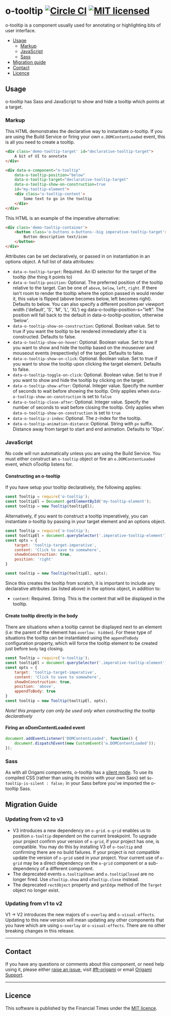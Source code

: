 o-tooltip [![Circle CI](https://circleci.com/gh/Financial-Times/o-tooltip/tree/master.svg?style=svg)](https://circleci.com/gh/Financial-Times/o-tooltip/tree/master) [![MIT licensed](https://img.shields.io/badge/license-MIT-blue.svg)](#licence)
=================

o-tooltip is a component usually used for annotating or highlighting bits of user interface.

- [Usage](#usage)
	- [Markup](#markup)
	- [JavaScript](#javascript)
	- [Sass](#sass)
- [Migration guide](#migration-guide)
- [Contact](#contact)
- [Licence](#licence)

## Usage
o-tooltip has Sass and JavaScript to show and hide a tooltip which points at a target.

### Markup

This HTML demonstrates the declarative way to instantiate o-tooltip. If you are using the Build Service or firing your own `o.DOMContentLoaded` event, this is all you need to create a tooltip.

```html
<div class='demo-tooltip-target' id="declarative-tooltip-target">
	A bit of UI to annotate
</div>

<div data-o-component="o-tooltip"
	data-o-tooltip-position="below"
	data-o-tooltip-target="declarative-tooltip-target"
	data-o-tooltip-show-on-construction=true
	id="my-tooltip-element">
	<div class='o-tooltip-content'>
		Some text to go in the tooltip
	</div>
</div>
```

This HTML is an example of the imperative alternative:
```html
<div class='demo-tooltip-container'>
	<button class='o-buttons o-buttons--big imperative-tooltip-target'>
		Button description text/icon
	</button>
</div>
```

Attributes can be set declaratively, or passed in on instantiation in an options object. A full list of data attributes:
- `data-o-tooltip-target`: Required. An ID selector for the target of the tooltip (the thing it points to)
- `data-o-tooltip-position`: Optional. The preferred position of the tooltip relative to the target. Can be one of `above`, `below`, `left`, `right`. If there isn't room to render the tooltip where the option passed in would render it, this value is flipped (above becomes below, left becomes right). Defaults to below. You can also specify a different position per viewport width ('default', 'S', 'M', 'L', 'XL') eg data-o-tooltip-position-s="left". The position will fall back to the default in data-o-tooltip-position, otherwise 'below'.
- `data-o-tooltip-show-on-construction`: Optional. Boolean value. Set to true if you want the tooltip to be rendered immediately after it is constructed. Defaults to false.
- `data-o-tooltip-show-on-hover`: Optional. Boolean value. Set to true if you want to show and hide the tooltip based on the mouseover and mouseout events (respectively) of the target. Defaults to false.
- `data-o-tooltip-show-on-click`: Optional. Boolean value. Set to true if you want to show the tooltip upon clicking the target element. Defaults to false.
- `data-o-tooltip-toggle-on-click`: Optional. Boolean value. Set to true if you want to show and hide the tooltip by clicking on the target.
- `data-o-tooltip-show-after`: Optional. Integer value. Specify the number of seconds to wait before showing the tooltip. Only applies when `data-o-tooltip-show-on-construction` is set to `false`
- `data-o-tooltip-close-after`: Optional. Integer value. Specify the number of seconds to wait before closing the tooltip. Only applies when `data-o-tooltip-show-on-construction` is set to `true`
- `data-o-tooltip-z-index`: Optional. The z-index for the tooltip.
- `data-o-tooltip-animation-distance`: Optional. String with `px` suffix. Distance away from target to start and end animation. Defaults to '10px'.

### JavaScript

No code will run automatically unless you are using the Build Service.
You must either construct an `o-tooltip` object or fire an `o.DOMContentLoaded` event, which oTooltip listens for.

#### Constructing an o-tooltip
If you have setup your tooltip declaratively, the following applies:
```js
const Tooltip = require('o-tooltip');
const tooltipEl = Document.getElementById('my-tooltip-element');
const tooltip = new Tooltip(tooltipEl);
```

Alternatively, if you want to construct a tooltip imperatively, you can instantiate o-tooltip by passing in your target element and an options object.

```js
const Tooltip = require('o-tooltip');
const tooltipEl = document.querySelector('.imperative-tooltip-element');
const opts = {
	target: 'tooltip-target-imperative',
	content: 'Click to save to somewhere',
	showOnConstruction: true,
	position: 'right'
}

const tooltip = new Tooltip(tooltipEl, opts);
```

Since this creates the tooltip from scratch, it is important to include any declarative attributes (as listed above) in the options object, in addition to:

- `content`: Required. String. This is the content that will be displayed in the tooltip.

#### Create tooltip directly in the body

There are situations when a tooltip cannot be displayed next to an element (i.e: the parent of the element has `overlow: hidden`). For these type of situations the tooltip can be instantiated using the `appendToBody` configuration property, which will force the tooltip element to be created just before `body` tag closing.

```js
const Tooltip = require('o-tooltip');
const tooltipEl = document.querySelector('.imperative-tooltip-element');
const opts = {
	target: 'tooltip-target-imperative',
	content: 'Click to save to somewhere',
	showOnConstruction: true,
	position: 'above',
	appendToBody: true
}
const tooltip = new Tooltip(tooltipEl, opts);
```

*Note! this property can only be used only when constructing the tooltip declaratively*

#### Firing an oDomContentLoaded event

```js
document.addEventListener('DOMContentLoaded', function() {
	document.dispatchEvent(new CustomEvent('o.DOMContentLoaded'));
});
```

### Sass

As with all Origami components, o-tooltip has a [silent mode](http://origami.ft.com/docs/syntax/scss/#silent-styles). To use its compiled CSS (rather than using its mixins with your own Sass) set `$o-tooltip-is-silent : false;` in your Sass before you've imported the o-tooltip Sass.

## Migration Guide

### Updating from v2 to v3

- V3 introduces a new dependency on `o-grid`. `o-grid` enables us to position `o-tooltip` dependent on the current breakpoint. To upgrade your project confirm your version of `o-grid`, if your project has one, is compatible. You may do this by installing V3 of `o-tooltip` and confirming there are no build failures. If your project is not compatible update the version of `o-grid` used in your project. Your current use of `o-grid` may be a direct dependency on the `o-grid` component or a sub-dependency of a different component.
- The deprecated events `o.tooltipShown` and `o.tooltipClosed` are no longer fired. Use `oTooltip.show` and `oTooltip.close` instead.
- The deprecated `rectObject` property and `getEdge` method of the `Target` object no longer exist.

### Updating from v1 to v2

V1 -> V2 introduces the new majors of `o-overlay` and `o-visual-effects`. Updating to this new version will mean updating any other components that you have which are using `o-overlay` or `o-visual-effects`. There are no other breaking changes in this release.

---

## Contact

If you have any questions or comments about this component, or need help using it, please either [raise an issue](https://github.com/Financial-Times/o-tooltip/issues), visit [#ft-origami](https://financialtimes.slack.com/messages/ft-origami/) or email [Origami Support](mailto:origami-support@ft.com).

----

## Licence

This software is published by the Financial Times under the [MIT licence](http://opensource.org/licenses/MIT).
